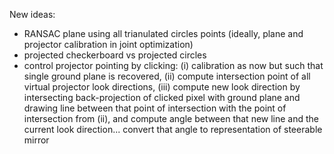New ideas:

- RANSAC plane using all trianulated circles points (ideally, plane and projector calibration in joint optimization)
- projected checkerboard vs projected circles
- control projector pointing by clicking: (i) calibration as now but such that single ground plane is recovered, (ii) compute intersection point of all virtual projector look directions, (iii) compute new look direction by intersecting back-projection of clicked pixel with ground plane and drawing line between that point of intersection with the point of intersection from (ii), and compute angle between that new line and the current look direction... convert that angle to representation of steerable mirror
